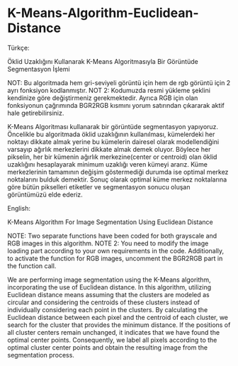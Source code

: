 # K-Means-Algorithm-Euclidean-Distance

Türkçe:

Öklid Uzaklığını Kullanarak K-Means Algoritmasıyla Bir Görüntüde Segmentasyon İşlemi

NOT: Bu algoritmada hem gri-seviyeli görüntü için hem de rgb görüntü için 2 ayrı fonksiyon kodlanmıştır. 
NOT 2: Kodumuzda resmi yükleme şeklini kendinize göre değiştirmeniz gerekmektedir. Ayrıca RGB için olan fonksiyonun çağrımında BGR2RGB kısmını yorum satırından çıkararak aktif hale getirebilirsiniz. 

K-Means Algoritması kullanarak bir görüntüde segmentasyon yapıyoruz.
Öncelikle bu algoritmada öklid uzaklığının kullanılması, kümelerdeki her noktayı dikkate almak yerine bu kümelerin dairesel olarak modellendiğini varsayıp ağırlık merkezlerini dikkate almak demek oluyor.
Böylece her pikselin, her bir kümenin ağırlık merkezine(center or centroid) olan öklid uzaklığını hesaplayarak minimum uzaklığı veren kümeyi ararız.
Küme merkezlerinin tamamının değişim göstermediği durumda ise optimal merkez noktalarını bulduk demektir.
Sonuç olarak optimal küme merkez noktalarına göre bütün pikselleri etiketler ve segmentasyon sonucu oluşan görüntümüzü elde ederiz.

English:

K-Means Algorithm For Image Segmentation Using Euclidean Distance

NOTE: Two separate functions have been coded for both grayscale and RGB images in this algorithm.
NOTE 2: You need to modify the image loading part according to your own requirements in the code. Additionally, to activate the function for RGB images, uncomment the BGR2RGB part in the function call.

We are performing image segmentation using the K-Means algorithm, incorporating the use of Euclidean distance.
In this algorithm, utilizing Euclidean distance means assuming that the clusters are modeled as circular and considering the centroids of these clusters instead of individually considering each point in the clusters.
By calculating the Euclidean distance between each pixel and the centroid of each cluster, we search for the cluster that provides the minimum distance.
If the positions of all cluster centers remain unchanged, it indicates that we have found the optimal center points.
Consequently, we label all pixels according to the optimal cluster center points and obtain the resulting image from the segmentation process.
